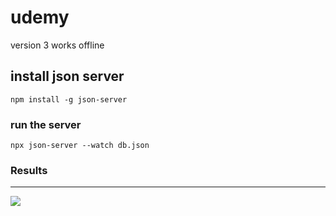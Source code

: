 # udemy
version 3 works offline 

## install json server
```
npm install -g json-server
```

### run the server
```
npx json-server --watch db.json
```


### Results
-------

![](udemy.gif)